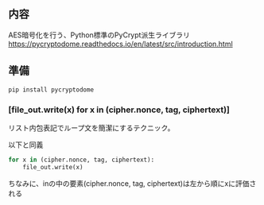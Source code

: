 ## 内容
AES暗号化を行う、Python標準のPyCrypt派生ライブラリ
https://pycryptodome.readthedocs.io/en/latest/src/introduction.html

## 準備
```
pip install pycryptodome
```

### [file_out.write(x) for x in (cipher.nonce, tag, ciphertext)]
リスト内包表記でループ文を簡潔にするテクニック。

以下と同義
```.py
for x in (cipher.nonce, tag, ciphertext):
    file_out.write(x)
```

ちなみに、inの中の要素(cipher.nonce, tag, ciphertext)は左から順にxに評価される
